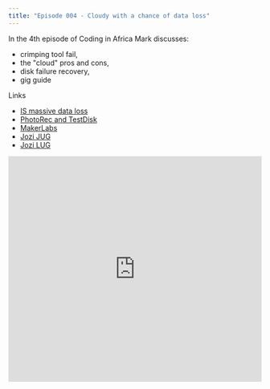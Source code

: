 ```yaml
---
title: "Episode 004 - Cloudy with a chance of data loss"
---
```


In the 4th episode of Coding in Africa Mark discusses:

- crimping tool fail, 
- the "cloud" pros and cons,
- disk failure recovery,
- gig guide

Links

- [IS massive data loss](http://mybroadband.co.za/news/hosting-storage/132661-massive-mweb-business-data-loss.html)
- [PhotoRec and TestDisk](http://www.cgsecurity.org/wiki/PhotoRec)
- [MakerLabs](http://www.makerlabs.co.za)
- [Jozi JUG](http://www.jozijug.co.za/)
- [Jozi LUG](http://www.meetup.com/Jozi-Linux-User-Group-JLUG/)



<iframe width="100%" height="450" scrolling="no" frameborder="no" src="https://w.soundcloud.com/player/?url=https%3A//api.soundcloud.com/tracks/219105071&amp;auto_play=false&amp;hide_related=false&amp;show_comments=true&amp;show_user=true&amp;show_reposts=false&amp;visual=true"></iframe>
